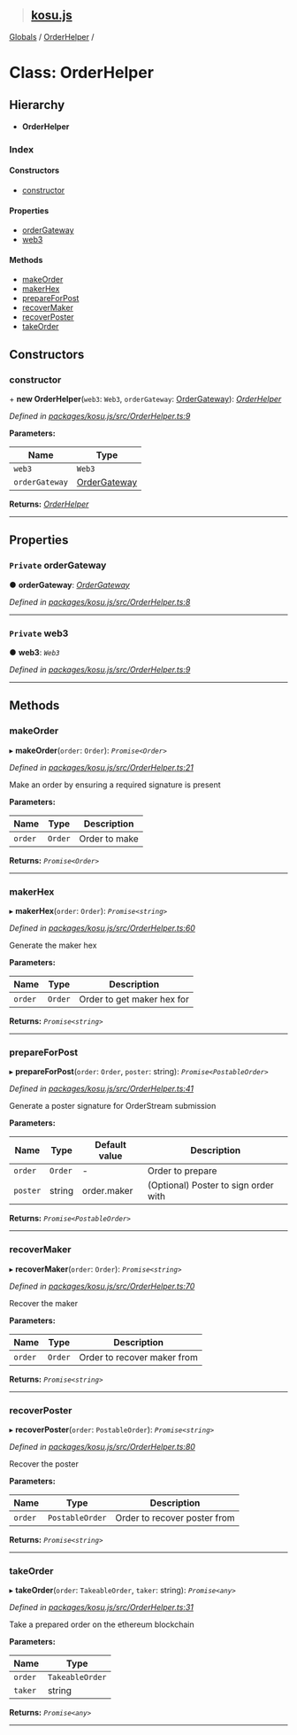 > ## [kosu.js](../README.md)

[Globals](../globals.md) / [OrderHelper](orderhelper.md) /

# Class: OrderHelper

## Hierarchy

-   **OrderHelper**

### Index

#### Constructors

-   [constructor](orderhelper.md#constructor)

#### Properties

-   [orderGateway](orderhelper.md#private-ordergateway)
-   [web3](orderhelper.md#private-web3)

#### Methods

-   [makeOrder](orderhelper.md#makeorder)
-   [makerHex](orderhelper.md#makerhex)
-   [prepareForPost](orderhelper.md#prepareforpost)
-   [recoverMaker](orderhelper.md#recovermaker)
-   [recoverPoster](orderhelper.md#recoverposter)
-   [takeOrder](orderhelper.md#takeorder)

## Constructors

### constructor

\+ **new OrderHelper**(`web3`: `Web3`, `orderGateway`: [OrderGateway](ordergateway.md)): _[OrderHelper](orderhelper.md)_

_Defined in [packages/kosu.js/src/OrderHelper.ts:9](url)_

**Parameters:**

| Name           | Type                            |
| -------------- | ------------------------------- |
| `web3`         | `Web3`                          |
| `orderGateway` | [OrderGateway](ordergateway.md) |

**Returns:** _[OrderHelper](orderhelper.md)_

---

## Properties

### `Private` orderGateway

● **orderGateway**: _[OrderGateway](ordergateway.md)_

_Defined in [packages/kosu.js/src/OrderHelper.ts:8](url)_

---

### `Private` web3

● **web3**: _`Web3`_

_Defined in [packages/kosu.js/src/OrderHelper.ts:9](url)_

---

## Methods

### makeOrder

▸ **makeOrder**(`order`: `Order`): _`Promise<Order>`_

_Defined in [packages/kosu.js/src/OrderHelper.ts:21](url)_

Make an order by ensuring a required signature is present

**Parameters:**

| Name    | Type    | Description   |
| ------- | ------- | ------------- |
| `order` | `Order` | Order to make |

**Returns:** _`Promise<Order>`_

---

### makerHex

▸ **makerHex**(`order`: `Order`): _`Promise<string>`_

_Defined in [packages/kosu.js/src/OrderHelper.ts:60](url)_

Generate the maker hex

**Parameters:**

| Name    | Type    | Description                |
| ------- | ------- | -------------------------- |
| `order` | `Order` | Order to get maker hex for |

**Returns:** _`Promise<string>`_

---

### prepareForPost

▸ **prepareForPost**(`order`: `Order`, `poster`: string): _`Promise<PostableOrder>`_

_Defined in [packages/kosu.js/src/OrderHelper.ts:41](url)_

Generate a poster signature for OrderStream submission

**Parameters:**

| Name     | Type    | Default value | Description                          |
| -------- | ------- | ------------- | ------------------------------------ |
| `order`  | `Order` | -             | Order to prepare                     |
| `poster` | string  | order.maker   | (Optional) Poster to sign order with |

**Returns:** _`Promise<PostableOrder>`_

---

### recoverMaker

▸ **recoverMaker**(`order`: `Order`): _`Promise<string>`_

_Defined in [packages/kosu.js/src/OrderHelper.ts:70](url)_

Recover the maker

**Parameters:**

| Name    | Type    | Description                 |
| ------- | ------- | --------------------------- |
| `order` | `Order` | Order to recover maker from |

**Returns:** _`Promise<string>`_

---

### recoverPoster

▸ **recoverPoster**(`order`: `PostableOrder`): _`Promise<string>`_

_Defined in [packages/kosu.js/src/OrderHelper.ts:80](url)_

Recover the poster

**Parameters:**

| Name    | Type            | Description                  |
| ------- | --------------- | ---------------------------- |
| `order` | `PostableOrder` | Order to recover poster from |

**Returns:** _`Promise<string>`_

---

### takeOrder

▸ **takeOrder**(`order`: `TakeableOrder`, `taker`: string): _`Promise<any>`_

_Defined in [packages/kosu.js/src/OrderHelper.ts:31](url)_

Take a prepared order on the ethereum blockchain

**Parameters:**

| Name    | Type            |
| ------- | --------------- |
| `order` | `TakeableOrder` |
| `taker` | string          |

**Returns:** _`Promise<any>`_

---
